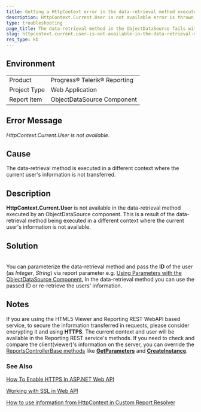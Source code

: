```yaml
---
title: Getting a HttpContext error in the data-retrieval method executed by an ObjectDataSource component
description: HttpContext.Current.User is not available error is thrown in the data-retrieval method executed by an ObjectDataSource component.
type: troubleshooting
page_title: The data-retrieval method in the ObjectDataSource fails with a HttpContext error.
slug: httpcontext.current.user-is-not-available-in-the-data-retrieval-method-executed-by-an-objectdatasource-component
res_type: kb
---
```


## Environment

<table>
	<tr>
		<td>Product</td>
		<td>Progress® Telerik® Reporting</td>
	</tr>
 	<tr>
		<td>Project Type</td>
		<td>Web Application</td>
	</tr>
  <tr>
		<td>Report Item</td>
		<td>ObjectDataSource Component</td>
	</tr>
</table>

## Error Message

*HttpContext.Current.User is not available.*

## Cause

The data-retrieval method is executed in a different context where the current user's information is not transferred.

## Description
 
**HttpContext.Current.User** is not available in the data-retrieval method executed by an ObjectDataSource component. This is a result of the data-retrieval method being executed in a different context where the current user's information is not available.  
  
## Solution
   
You can parameterize the data-retrieval method and pass the **ID** of the user (as *Integer*, *String*) via report parameter e.g. [Using Parameters with the ObjectDataSource Component.](../object-data-source-using-expressions) In the data-retrieval method you can use the passed ID or re-retrieve the users' information.  

## Notes
  
If you are using the HTML5 Viewer and Reporting REST WebAPI based service, to secure the information transferred in requests, please consider encrypting it and using **HTTPS**. The current context and user will be available in the Reporting REST service's methods. If you need to check and compare the client(viewer)'s information on the server, you can override the [ReportsControllerBase methods](../methods-t-telerik-reporting-services-webapi-reportscontrollerbase) like [**GetParameters**](../m-telerik-reporting-services-webapi-reportscontrollerbase-getparameters) and [**CreateInstance**](../m-telerik-reporting-services-webapi-reportscontrollerbase-createinstance).   

### See Also

[How To Enable HTTPS In ASP.NET Web API](https://www.c-sharpcorner.com/article/how-to-enable-https-in-asp-net-web-api/)

[Working with SSL in Web API](https://docs.microsoft.com/en-us/aspnet/web-api/overview/security/working-with-ssl-in-web-api)

[How to use information from HttpContext in Custom Report Resolver](./how-to-pass-information-from-httpcontext-to-reporting-engine)
